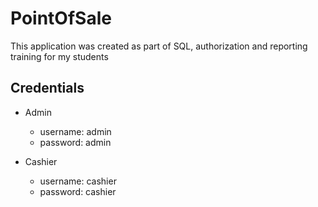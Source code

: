 # PointOfSale

 This application was created as part of SQL, authorization and reporting training for my students

## Credentials

- Admin
    - username: admin
    - password: admin

- Cashier
    - username: cashier
    - password: cashier

